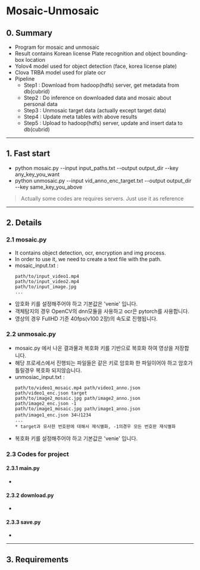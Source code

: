 # Mosaic-Unmosaic

## 0. Summary
- Program for mosaic and unmosaic
- Result contains Korean license Plate recognition and object bounding-box location
- Yolov4 model used for object detection (face, korea license plate)
- Clova TRBA model used for plate ocr
- Pipeline
  - Step1 : Download from hadoop(hdfs) server, get metadata from db(cubrid)
  - Step2 : Do inference on downloaded data and mosaic about personal data 
  - Step3 : Unmosaic target data (actually except target data)
  - Step4 : Update meta tables with above results
  - Step5 : Upload to hadoop(hdfs) server, update and insert data to db(cubrid)
-----------
## 1. Fast start
- python mosaic.py --input input_paths.txt --output output_dir --key any_key_you_want
- python unmosaic.py --input vid_anno_enc_target.txt --output output_dir --key same_key_you_above
>Actually some codes are requires servers. Just use it as reference
-----------
## 2. Details
### 2.1 mosaic.py
- It contains object detection, ocr, encryption and img process.
- In order to use it, we need to create a text file with the path.
-  mosaic_input.txt :
   ```
   path/to/input_video1.mp4
   path/to/input_video2.mp4
   path/to/input_image.jpg
   ...
   ```
- 암호화 키를 설정해주어야 하고 기본값은 'venie' 입니다.
- 객체탐지의 경우 OpenCV의 dnn모듈을 사용하고 ocr은 pytorch를 사용합니다.
- 영상의 경우 FullHD 기준 40fps(v100 2장)의 속도로 진행됩니다.

### 2.2 unmosaic.py
- mosaic.py 에서 나온 결과물과 복호화 키를 기반으로 복호화 하여 영상을 저장합니다.
- 해당 프로세스에서 진행되는 파일들은 같은 키로 암호화 한 파일이어야 하고 암호가 틀릴경우 복호화 되지않습니다.
- unmosiac_input.txt :
    ```
    path/to/video1_mosaic.mp4 path/video1_anno.json path/video1_enc.json target
    path/to/image2_mosaic.jpg path/image2_anno.json path/image2_enc.json -1
    path/to/image1_mosaic.jpg path/image1_anno.json path/image1_enc.json 34나1234
    ...
    * target과 유사한 번호판에 대해서 재식별화, -1의경우 모든 번호판 재식별화
    ```
- 복호화 키를 설정해주어야 하고 기본값은 'venie' 입니다.

### 2.3 Codes for project
#### 2.3.1 main.py
- 
#### 2.3.2 download.py
- 
#### 2.3.3 save.py
- 
------------
## 3. Requirements
